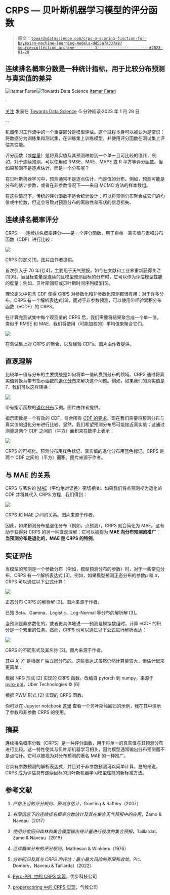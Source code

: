 # CRPS — 贝叶斯机器学习模型的评分函数

> 原文：[`towardsdatascience.com/crps-a-scoring-function-for-bayesian-machine-learning-models-dd55a7a337a8?source=collection_archive---------1-----------------------#2023-01-28`](https://towardsdatascience.com/crps-a-scoring-function-for-bayesian-machine-learning-models-dd55a7a337a8?source=collection_archive---------1-----------------------#2023-01-28)

## 连续排名概率分数是一种统计指标，用于比较分布预测与真实值的差异

[](https://medium.com/@itamar.faran?source=post_page-----dd55a7a337a8--------------------------------)![Itamar Faran](https://medium.com/@itamar.faran?source=post_page-----dd55a7a337a8--------------------------------)[](https://towardsdatascience.com/?source=post_page-----dd55a7a337a8--------------------------------)![Towards Data Science](https://towardsdatascience.com/?source=post_page-----dd55a7a337a8--------------------------------) [Itamar Faran](https://medium.com/@itamar.faran?source=post_page-----dd55a7a337a8--------------------------------)

·

[关注](https://medium.com/m/signin?actionUrl=https%3A%2F%2Fmedium.com%2F_%2Fsubscribe%2Fuser%2F153789513a7b&operation=register&redirect=https%3A%2F%2Ftowardsdatascience.com%2Fcrps-a-scoring-function-for-bayesian-machine-learning-models-dd55a7a337a8&user=Itamar+Faran&userId=153789513a7b&source=post_page-153789513a7b----dd55a7a337a8---------------------post_header-----------) 发表在 [Towards Data Science](https://towardsdatascience.com/?source=post_page-----dd55a7a337a8--------------------------------) ·5 分钟阅读·2023 年 1 月 28 日

--

[](https://medium.com/m/signin?actionUrl=https%3A%2F%2Fmedium.com%2F_%2Fbookmark%2Fp%2Fdd55a7a337a8&operation=register&redirect=https%3A%2F%2Ftowardsdatascience.com%2Fcrps-a-scoring-function-for-bayesian-machine-learning-models-dd55a7a337a8&source=-----dd55a7a337a8---------------------bookmark_footer-----------)

机器学习工作流中的一个重要部分是模型评估。这个过程本身可以被认为是常识：将数据分为训练集和测试集，在训练集上训练模型，并使用评分函数在测试集上评估其性能。

评分函数（或[度量](https://scikit-learn.org/stable/modules/model_evaluation.html)）是将真实值及其预测映射到一个单一且可比较的值[1]。例如，对于连续预测，可以使用如 RMSE、MAE、MAPE 或 R 平方等评分函数。但如果预测不是逐点估计，而是一个分布呢？

在贝叶斯机器学习中，预测通常不是逐点估计，而是值的分布。例如，预测可能是分布的估计参数，或者在非参数情况下——来自 MCMC 方法的样本数组。

在这些情况下，传统的评分函数不适合统计设计；可以将预测分布聚合成它们的均值或中位数，但这会导致对预测分布的离散性和形状的信息损失。

## 连续排名概率评分

CRPS——连续排名概率评分——是一个评分函数，用于将单一真实值与累积分布函数（CDF）进行比较：

![](img/ffadb73ccd8ed3d3e2dbae231acfa283.png)

CRPS 的定义[1]。图片由作者提供。

首次引入于 70 年代[4]，主要用于天气预报，如今在文献和工业界重新获得关注[1][6]。当目标变量是连续的且模型预测目标的分布时，它可以作为评估模型性能的度量；例如，贝叶斯回归或贝叶斯时间序列模型[5]。

理论定义中包含 CDF 使得 CRPS 对参数化和非参数化预测都很有用：对于许多分布，CRPS 有一个解析表达式[3]，而对于非参数预测，可以使用带经验累积分布函数（eCDF）的 CRPS。

在计算完测试集中每个观测值的 CRPS 后，我们需要将结果聚合成一个单一值。类似于 RMSE 和 MAE，我们将使用（可能加权的）平均值来聚合它们。

![](img/693b4702ea961df404d44c8d2305bd54.png)

在测试集上对 CRPS 的聚合，以及经验 CDFs。图片由作者提供。

## 直观理解

比较单一值与分布的主要挑战是如何将单一值转换到分布的领域。CRPS 通过将真实值转换为带有指示函数的[退化分布](https://en.wikipedia.org/wiki/Degenerate_distribution)来解决这个问题。例如，如果我们的真实值是 7，我们可以这样转换：

![](img/73387e8debe0345773a9445247ff7cb6.png)

带有指示函数的[退化分布](https://en.wikipedia.org/wiki/Degenerate_distribution)示例。图片由作者提供。

指示函数是一个有效的 CDF，符合所有 [CDF 的要求](https://en.wikipedia.org/wiki/Cumulative_distribution_function#Properties)。现在我们需要将预测分布与真实值的退化分布进行比较。显然，我们希望预测分布尽可能接近真实值；这通过测量这两个 CDF 之间的（平方）面积来在数学上表示：

![](img/48233724b8cca49e2d741c229e56637b.png)

CRPS 的可视化。预测分布用红色标记，真实值的退化分布用蓝色标记。CRPS 是两个 CDF 之间的（平方）面积。图片来源于作者。

## 与 MAE 的关系

CRPS 与著名的 [MAE](https://en.wikipedia.org/wiki/Mean_absolute_error)（平均绝对误差）密切相关。如果我们将点预测视为退化的 CDF 并将其代入 CRPS 方程，我们得到：

![](img/82c8fa95526d2cc6861145ef183860b6.png)

CRPS 和 MAE 之间的关系。图片来源于作者。

因此，如果预测分布是退化分布（例如，点预测），CRPS 就会简化为 MAE。这有助于获得对 CRPS 的另一种直观理解：它可以被视为 **MAE 向分布预测的推广**：**当预测分布是退化的，MAE 是 CRPS 的特例**。

## 实证评估

当模型的预测是一个参数分布（例如，模型预测分布的参数）时，对于一些常见分布，CRPS 有一个解析表达式 [3]。例如，如果模型预测正态分布的参数*μ* 和 *σ*，CRPS 可以通过以下公式计算：

![](img/67ccc0747d3413aabff964ecd015823f.png)

正态分布 CRPS 的解析解 [3]。图片来源于作者。

已知 Beta、Gamma、Logistic、Log-Normal 等分布的解析解 [3]。

当预测是非参数化的，或者更具体地说——预测是模拟数组时，计算 eCDF 的积分是一个繁重的任务。然而，CRPS 也可以通过以下公式进行解析表达：

![](img/4bca19a8c0aabede5910574683ffa553.png)

CRPS 的不同形式及其名称 [2]。图片来源于作者。

其中 *X, X’* 是根据 *F* 独立同分布的。这些表达式虽然仍然计算量较大，但估计起来更简单：

根据 NRG 形式 [2] 实现的 CRPS 函数。改编自 pytorch 到 numpy，来源于 [pyro-ppl](https://docs.pyro.ai/en/stable/_modules/pyro/ops/stats.html#crps_empirical)，Uber Technologies © [6]

根据 PWM 形式 [2] 实现的 CRPS 函数。

你可以在 Jupyter notebook [这里](https://github.com/itamarfaran/public-sandbox/blob/master/crps.ipynb) 查看一个贝叶斯岭回归的示例，我在其中演示了参数和非参数 CRPS 的使用。

## 摘要

连续排名概率分数（CRPS）是一种评分函数，用于将单一的真实值与其预测分布进行比较。这一特性使其与贝叶斯机器学习相关，因为模型通常输出分布预测而不是点估计。它可以被视为对分布预测的著名 MAE 的一种推广。

它具有参数预测的解析表达式，并且对于非参数预测可以简单计算。总的来说，CRPS 成为评估具有连续目标的贝叶斯机器学习模型性能的新标准方法。

## 参考文献

1.  *严格正当的评分规则、预测与估计*，Gneiting & Raftery（2007）

1.  *有限信息下的连续排名概率分数估计及其在集合天气预报中的应用*，Zamo & Naveau（2017）

1.  *使用分位回归森林和集合模型输出统计量进行校准的集合预报*，Taillardat、Zamo & Naveau（2016）

1.  *连续概率分布的评分规则*，Matheson & Winklers（1976）

1.  *分布回归及其与 CRPS 的评估：最小最大风险的界限和收敛*，Pic、Dombry、Naveau & Taillardat（2022）

1.  [Pyro-PPL 中的 CRPS 实现](https://docs.pyro.ai/en/stable/ops.html#pyro.ops.stats.crps_empirical)，优步科技公司

1.  [properscoring 中的 CRPS 实现](https://github.com/properscoring/properscoring)，气候公司
